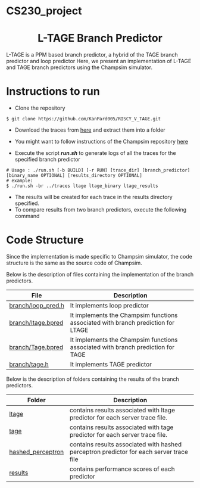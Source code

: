 # CS230_project
<p align="center">
    <h1 align="center"> L-TAGE Branch Predictor</h1>
    L-TAGE is a PPM based branch predictor, a hybrid of the TAGE branch predictor and loop predictor Here, we present an implementation of L-TAGE and TAGE branch predictors using the Champsim simulator.
</p>

# Instructions to run
- Clone the repository
```
$ git clone https://github.com/KanPard005/RISCY_V_TAGE.git
``` 
- Download the traces from [here](https://drive.google.com/file/d/1qs8t8-YWc7lLoYbjbH_d3lf1xdoYBznf/view?usp=sharing) and extract them into a folder

- You might want to follow instructions of the Champsim repository [here](https://github.com/ChampSim/ChampSim)

- Execute the script ***run.sh*** to generate logs of all the traces for the specified branch predictor
```
# Usage : ./run.sh [-b BUILD] [-r RUN] [trace_dir] [branch_predictor] [binary_name OPTIONAL] [results_directory OPTIONAL]
# example: 
$ ./run.sh -br ../traces ltage ltage_binary ltage_results 
```

- The results will be created for each trace in the results directory specified.
- To compare results from two branch predictors, execute the following command


# Code Structure

Since the implementation is made specific to Champsim simulator, the code structure is the same as the source code of Champsim.   

Below is the description of files containing the implementation of the branch predictors.

| File                                          | Description                                                                           |
| ---                                           | ---                                                                                   |                         
| [branch/loop_pred.h](branch/loop_pred.h)      | It implements loop predictor                                                          |
| [branch/ltage.bpred](branch/ltage.bpred)      | It implements the Champsim functions associated with branch prediction for LTAGE      |
| [branch/Tage.bpred](branch/Tage.bpred)        | It implements the Champsim functions associated with branch prediction for TAGE       |
| [branch/tage.h](branch/tage.h)                | It implements TAGE predictor                                                          |

Below is the description of folders containing the results of the branch predictors.

| Folder                                        | Description                                                                           |
| ---                                           | ---                                                                                   | 
| [ltage](ltage)                                | contains results associated with ltage predictor for each server trace file.          |
| [tage](tage)                                  | contains results associated with tage predictor for each server trace file.           |
| [hashed_perceptron](hashed_perceptron)        | contains results associated with hashed perceptron predictor for each server trace file|
| [results](results)                            | contains performance scores of each predictor                                         |

